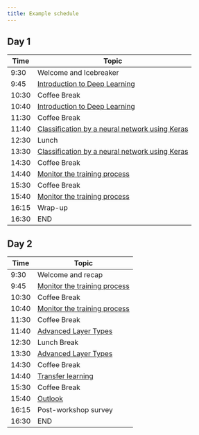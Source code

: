 ```yaml
---
title: Example schedule
---
```


## Day 1

| Time | Topic |
| ------ | ------- |
| 9:30 | Welcome and Icebreaker |
| 9:45 | [Introduction to Deep Learning](../episodes/1-introduction.Rmd) |
| 10:30 | Coffee Break |
| 10:40 | [Introduction to Deep Learning](../episodes/1-introduction.Rmd) |
| 11:30 | Coffee Break |
| 11:40 | [Classification by a neural network using Keras](../episodes/2-keras.Rmd) |
| 12:30 | Lunch |
| 13:30 | [Classification by a neural network using Keras](../episodes/2-keras.Rmd) |
| 14:30 | Coffee Break |
| 14:40 | [Monitor the training process](../episodes/3-monitor-the-model) |
| 15:30 | Coffee Break |
| 15:40 | [Monitor the training process](../episodes/3-monitor-the-model) |
| 16:15 | Wrap-up |
| 16:30 | END |

## Day 2

| Time | Topic                                                     |
| ------ |-----------------------------------------------------------|
| 9:30 | Welcome and recap                                         |
| 9:45 | [Monitor the training process](../episodes/3-monitor-the-model) |
| 10:30 | Coffee Break                                              |
| 10:40 | [Monitor the training process](../episodes/3-monitor-the-model) |
| 11:30 | Coffee Break                                              |
| 11:40 | [Advanced Layer Types](../episodes/4-advanced-layer-types) |
| 12:30 | Lunch Break                                               |
| 13:30 | [Advanced Layer Types](../episodes/4-advanced-layer-types) |
| 14:30 | Coffee Break                                              |
| 14:40 | [Transfer learning](../episodes/5-transfer-learning)      |
| 15:30 | Coffee Break                                              |
| 15:40 | [Outlook](../episodes/6-outlook)                          |
| 16:15 | Post-workshop survey                                      |
| 16:30 | END                                                       |
